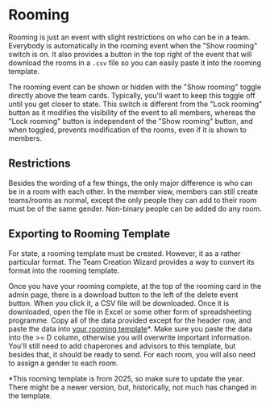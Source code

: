 # Rooming

Rooming is just an event with slight restrictions on who can be in a team. Everybody is automatically in the rooming event when the "Show rooming" switch is on. It also provides a button in the top right of the event that will download the rooms in a `.csv` file so you can easily paste it into the rooming template.

The rooming event can be shown or hidden with the "Show rooming" toggle directly above the team cards. Typically, you'll want to keep this toggle off until you get closer to state. This switch is different from the "Lock rooming" button as it modifies the visibility of the event to all members, whereas the "Lock rooming" button is independent of the "Show rooming" button, and when toggled, prevents modification of the rooms, even if it is shown to members.

## Restrictions

Besides the wording of a few things, the only major difference is who can be in a room with each other. In the member view, members can still create teams/rooms as normal, except the only people they can add to their room must be of the same gender. Non-binary people can be added do any room.

## Exporting to Rooming Template

For state, a rooming template must be created. However, it as a rather particular format. The Team Creation Wizard provides a way to convert its format into the rooming template.

Once you have your rooming complete, at the top of the rooming card in the admin page, there is a download button to the left of the delete event button. When you click it, a CSV file will be downloaded. Once it is downloaded, open the file in Excel or some other form of spreadsheeting programme. Copy all of the data provided except for the header row, and paste the data into <!-- cannot be handled by router--> <a href="/Rooming%20template%202025.xlsx" target="_blank">your rooming template</a>\*. Make sure you paste the data into the >= D column, otherwise you will overwrite important information. You'll still need to add chaperones and advisors to this template, but besides that, it should be ready to send. For each room, you will also need to assign a gender to each room.

\*This rooming template is from 2025, so make sure to update the year. There might be a newer version, but, historically, not much has changed in the template.
